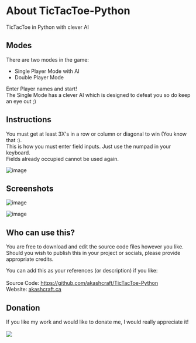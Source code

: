 # About TicTacToe-Python
TicTacToe in Python with clever AI

## Modes
There are two modes in the game:  
- Single Player Mode with AI  
- Double Player Mode  
  
Enter Player names and start!  
The Single Mode has a clever AI which is designed to defeat you so do keep an eye out ;)  
  
## Instructions
You must get at least 3X's in a row or column or diagonal to win (You know that :).  
This is how you must enter field inputs. Just use the numpad in your keyboard.  
Fields already occupied cannot be used again.  
  
![image](https://user-images.githubusercontent.com/113077967/189464313-a7dc5126-19ee-4f37-b7a5-0b59cf30ef2e.png)  

## Screenshots

![image](https://user-images.githubusercontent.com/113077967/189464554-60751f3e-ed22-4473-a171-0bfae524d4a6.png)  
  
![image](https://user-images.githubusercontent.com/113077967/189464578-f2cf69d0-effb-4b7f-964c-9fe570719ed4.png)


## Who can use this?
You are free to download and edit the source code files however you like.
Should you wish to publish this in your project or socials, please provide appropriate credits.

You can add this as your references (or description) if you like:<br><br>
Source Code: https://github.com/akashcraft/TicTacToe-Python  
Website: [akashcraft.ca](https://akashcraft.ca)

## Donation
If you like my work and would like to donate me, I would really appreciate it!<br><br>
[<img src="https://github.com/user-attachments/assets/2ebd1ec4-0b2c-476d-98d1-267a08e9cd16">](https://www.paypal.com/donate/?business=YFEQJ9D5KR9PW&no_recurring=0&item_name=Thank+you+for+considering+to+donate+me%21+This+way+I+can+keep+developing+more+applications+for+you.&currency_code=CAD)

